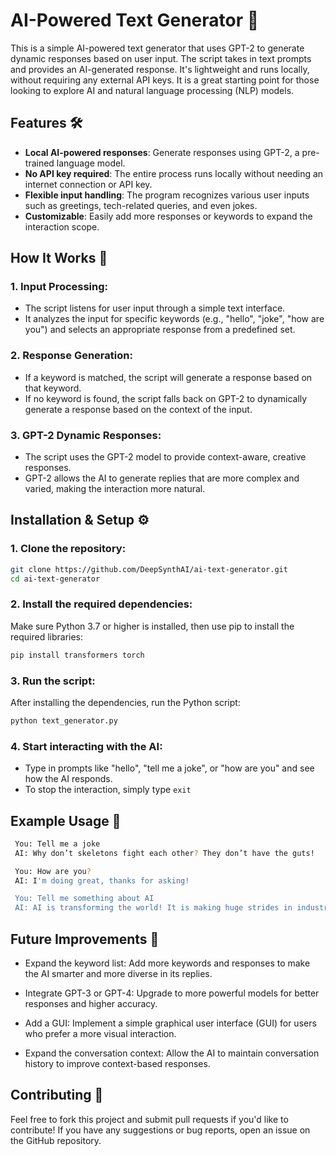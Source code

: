 # AI-Powered Text Generator 🤖

This is a simple AI-powered text generator that uses GPT-2 to generate dynamic responses based on user input. The script takes in text prompts and provides an AI-generated response. It's lightweight and runs locally, without requiring any external API keys. It is a great starting point for those looking to explore AI and natural language processing (NLP) models.

## Features 🛠️
- **Local AI-powered responses**: Generate responses using GPT-2, a pre-trained language model.
- **No API key required**: The entire process runs locally without needing an internet connection or API key.
- **Flexible input handling**: The program recognizes various user inputs such as greetings, tech-related queries, and even jokes.
- **Customizable**: Easily add more responses or keywords to expand the interaction scope.

## How It Works 🧠

### 1. **Input Processing**:
   - The script listens for user input through a simple text interface.
   - It analyzes the input for specific keywords (e.g., "hello", "joke", "how are you") and selects an appropriate response from a predefined set.

### 2. **Response Generation**:
   - If a keyword is matched, the script will generate a response based on that keyword.
   - If no keyword is found, the script falls back on GPT-2 to dynamically generate a response based on the context of the input.

### 3. **GPT-2 Dynamic Responses**:
   - The script uses the GPT-2 model to provide context-aware, creative responses.
   - GPT-2 allows the AI to generate replies that are more complex and varied, making the interaction more natural.

## Installation & Setup ⚙️

### 1. Clone the repository:
   ```bash
   git clone https://github.com/DeepSynthAI/ai-text-generator.git
   cd ai-text-generator
   ```

### 2. Install the required dependencies:
Make sure Python 3.7 or higher is installed, then use pip to install the required libraries:
   ```bash
   pip install transformers torch
   ```

### 3. Run the script:
After installing the dependencies, run the Python script:
   ```bash
   python text_generator.py
   ```

### 4. **Start interacting with the AI**:
   - Type in prompts like "hello", "tell me a joke", or "how are you" and see how the AI responds.
   - To stop the interaction, simply type `exit`

## Example Usage 💬
   ```bash
    You: Tell me a joke
    AI: Why don’t skeletons fight each other? They don’t have the guts!

    You: How are you?
    AI: I'm doing great, thanks for asking!

    You: Tell me something about AI
    AI: AI is transforming the world! It is making huge strides in industries like healthcare, finance, and more.
   ```

## Future Improvements 🚀
- Expand the keyword list: Add more keywords and responses to make the AI smarter and more diverse in its replies.

- Integrate GPT-3 or GPT-4: Upgrade to more powerful models for better responses and higher accuracy.

- Add a GUI: Implement a simple graphical user interface (GUI) for users who prefer a more visual interaction.

- Expand the conversation context: Allow the AI to maintain conversation history to improve context-based responses.

## Contributing 🤝
Feel free to fork this project and submit pull requests if you'd like to contribute! If you have any suggestions or bug reports, open an issue on the GitHub repository.
